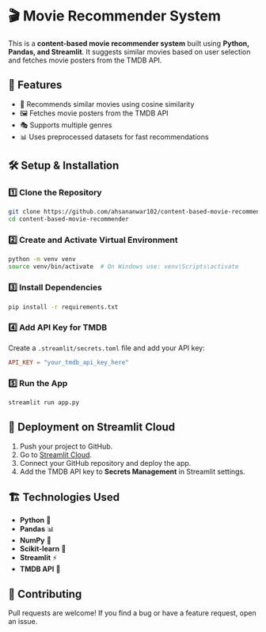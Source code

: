 # 🎬 Movie Recommender System

This is a **content-based movie recommender system** built using **Python, Pandas, and Streamlit**. It suggests similar movies based on user selection and fetches movie posters from the TMDB API.

## 🚀 Features
- 📌 Recommends similar movies using cosine similarity
- 🖼️ Fetches movie posters from the TMDB API
- 🎭 Supports multiple genres
- 📊 Uses preprocessed datasets for fast recommendations

## 🛠️ Setup & Installation

### 1️⃣ Clone the Repository
```bash
git clone https://github.com/ahsananwar102/content-based-movie-recommender.git
cd content-based-movie-recommender
```

### 2️⃣ Create and Activate Virtual Environment
```bash
python -m venv venv
source venv/bin/activate  # On Windows use: venv\Scripts\activate
```

### 3️⃣ Install Dependencies
```bash
pip install -r requirements.txt
```

### 4️⃣ Add API Key for TMDB
Create a `.streamlit/secrets.toml` file and add your API key:
```toml
API_KEY = "your_tmdb_api_key_here"
```

### 5️⃣ Run the App
```bash
streamlit run app.py
```

## 🔗 Deployment on Streamlit Cloud
1. Push your project to GitHub.
2. Go to [Streamlit Cloud](https://share.streamlit.io/).
3. Connect your GitHub repository and deploy the app.
4. Add the TMDB API key to **Secrets Management** in Streamlit settings.

## 🏗️ Technologies Used
- **Python** 🐍
- **Pandas** 📊
- **NumPy** 🔢
- **Scikit-learn** 🤖
- **Streamlit** ⚡
- **TMDB API** 🎥

## 🤝 Contributing
Pull requests are welcome! If you find a bug or have a feature request, open an issue.

